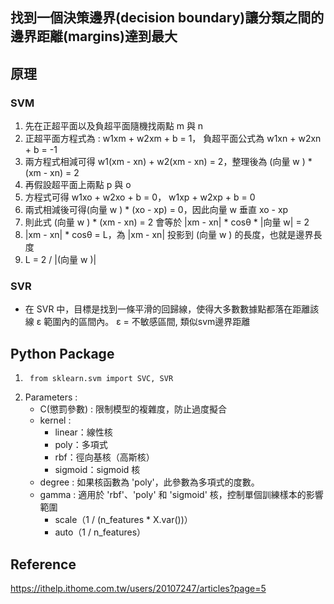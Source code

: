 ## 找到一個決策邊界(decision boundary)讓分類之間的邊界距離(margins)達到最大
## 原理
### SVM
1. 先在正超平面以及負超平面隨機找兩點 m 與 n 
2. 正超平面方程式為 : w1xm + w2xm + b = 1， 負超平面公式為 w1xn + w2xn + b = -1
3. 兩方程式相減可得 w1(xm - xn) + w2(xm - xn) = 2，整理後為 (向量 w ) * (xm - xn) = 2
4. 再假設超平面上兩點 p 與 o
5. 方程式可得 w1xo + w2xo + b = 0， w1xp + w2xp + b = 0
6. 兩式相減後可得(向量 w ) * (xo - xp) = 0，因此向量 w 垂直 xo - xp
7. 則此式 (向量 w ) * (xm - xn) = 2 會等於 |xm - xn| * cosθ * |向量 w| = 2
8. |xm - xn| * cosθ = L，為 |xm - xn| 投影到 (向量 w ) 的長度，也就是邊界長度
9. L = 2 / |(向量 w )|
### SVR
* 在 SVR 中，目標是找到一條平滑的回歸線，使得大多數數據點都落在距離該線 ε 範圍內的區間內。 ε = 不敏感區間, 類似svm邊界距離
## Python Package
1.      from sklearn.svm import SVC, SVR
2. Parameters :
      * C(懲罰參數) : 限制模型的複雜度，防止過度擬合
      * kernel :
        * linear：線性核
        * poly：多項式
        * rbf：徑向基核（高斯核）
        * sigmoid：sigmoid 核
      * degree : 如果核函數為 'poly'，此參數為多項式的度數。
      * gamma : 適用於 'rbf'、'poly' 和 'sigmoid' 核，控制單個訓練樣本的影響範圍
        *  scale（1 / (n_features * X.var())）
        *  auto（1 / n_features）

## Reference
https://ithelp.ithome.com.tw/users/20107247/articles?page=5
